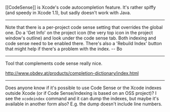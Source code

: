 [[CodeSense]] is Xcode's code autocompletion feature. It's rather spiffy (and speedy in Xcode 1.1), but sadly doesn't work with Java.

----

Note that there is a per-project code sense setting that overrides the global one.  Do a 'Get Info' on the project icon (the very top icon in the project window's outline) and look under the code sense tab.  Both indexing and code sense need to be enabled there.  There's also a 'Rebuild Index' button that might help if there's a problem with the index.   -- Bo

----

Tool that complements code sense really nice. 

http://www.obdev.at/products/completion-dictionary/index.html

----

Does anyone know if it's possible to use Code Sense or the Xcode indexes outside Xcode (or if Code Sense/indexing is based on an OSS project)? I see the `xcodeindex` command and it can dump the indexes, but maybe it's available in another form also? E.g. the dump doesn't include line numbers.